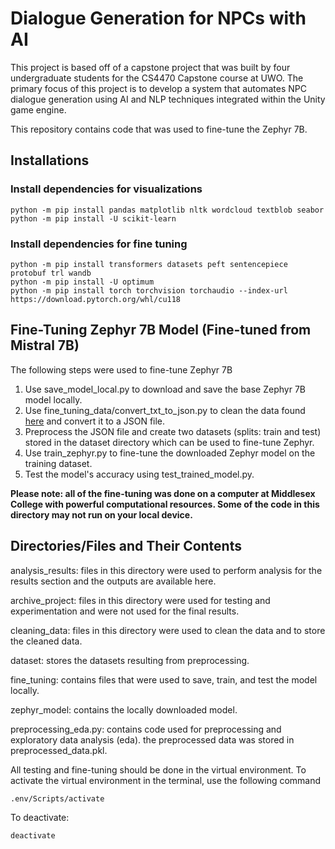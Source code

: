 # Dialogue Generation for NPCs with AI

This project is based off of a capstone project that was built by four undergraduate students for the CS4470 Capstone course at UWO. The primary focus of this project is to develop a system that automates NPC dialogue generation using AI and NLP techniques integrated within the Unity game engine.

This repository contains code that was used to fine-tune the Zephyr 7B.

## Installations

### Install dependencies for visualizations
```
python -m pip install pandas matplotlib nltk wordcloud textblob seabor
python -m pip install -U scikit-learn
```

### Install dependencies for fine tuning
```
python -m pip install transformers datasets peft sentencepiece protobuf trl wandb
python -m pip install -U optimum
python -m pip install torch torchvision torchaudio --index-url https://download.pytorch.org/whl/cu118
```

## Fine-Tuning Zephyr 7B Model (Fine-tuned from Mistral 7B) 
The following steps were used to fine-tune Zephyr 7B
1. Use save_model_local.py to download and save the base Zephyr 7B model locally.
2. Use fine_tuning_data/convert_txt_to_json.py to clean the data found [here](https://jakub.thebias.nl/GPT2_WOWHead_dataset.txt) and convert it to a JSON file.
3. Preprocess the JSON file and create two datasets (splits: train and test) stored in the dataset directory which can be used to fine-tune Zephyr.
4. Use train_zephyr.py to fine-tune the downloaded Zephyr model on the training dataset.
5. Test the model's accuracy using test_trained_model.py.

**Please note: all of the fine-tuning was done on a computer at Middlesex College with powerful computational resources. Some of the code in this directory may not run on your local device.**

## Directories/Files and Their Contents
analysis_results: files in this directory were used to perform analysis for the results section and the outputs are available here.

archive_project: files in this directory were used for testing and experimentation and were not used for the final results.

cleaning_data: files in this directory were used to clean the data and to store the cleaned data.

dataset: stores the datasets resulting from preprocessing.

fine_tuning: contains files that were used to save, train, and test the model locally.

zephyr_model: contains the locally downloaded model.

preprocessing_eda.py: contains code used for preprocessing and exploratory data analysis (eda). the preprocessed data was stored in preprocessed_data.pkl.

All testing and fine-tuning should be done in the virtual environment. To activate the virtual environment in the terminal, use the following command
```
.env/Scripts/activate
```
To deactivate:
```
deactivate
```
